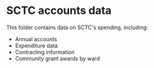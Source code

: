 # SCTC accounts data

This folder contains data on SCTC's spending, including:

* Annual accounts
* Expenditure data
* Contracting information
* Community grant awards by ward
